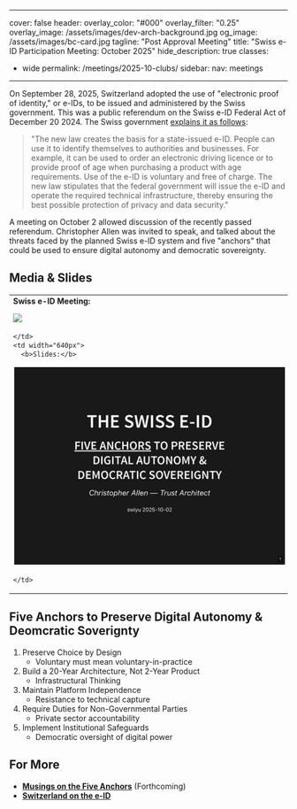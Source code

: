  ---
cover: false
header:
  overlay_color: "#000"
  overlay_filter: "0.25"
  overlay_image: /assets/images/dev-arch-background.jpg
  og_image: /assets/images/bc-card.jpg
tagline: "Post Approval Meeting"
title: "Swiss e-ID Participation Meeting: October 2025"
hide_description: true
classes:
  - wide
permalink: /meetings/2025-10-clubs/
sidebar:
  nav: meetings
---

On September 28, 2025, Switzerland adopted the use of "electronic proof of identity," or e-IDs, to be issued and administered by the Swiss government. This was a public referendum on the Swiss e-ID Federal Act of December 20 2024. The Swiss government [explains it as follows](https://www.admin.ch/gov/en/start/documentation/votes/20250928/e-id-act.html):

> "The new law creates the basis for a state-issued e-ID. People can use it to identify themselves to authorities and businesses. For example, it can be used to order an electronic driving licence or to provide proof of age when purchasing a product with age requirements. Use of the e-ID is voluntary and free of charge. The new law stipulates that the federal government will issue the e-ID and operate the required technical infrastructure, thereby ensuring the best possible protection of privacy and data security."

A meeting on October 2 allowed discussion of the recently passed referendum. Christopher Allen was invited to speak, and talked about the threats faced by the planned Swiss e-ID system and five "anchors" that could be used to ensure digital autonomy and democratic sovereignty.

## Media & Slides

<table width="100%">
  <tr>
    <td width="640px">
      <b>Swiss e-ID Meeting:</b>

<a href="https://www.youtube.com/watch?v=Tgu5kQuClOU&t=5447s"><img src="https://img.youtube.com/vi/Tgu5kQuClOU/hqdefault.jpg"></a>

    </td>
    <td width="640px">
      <b>Slides:</b>

<a href="/assets/pdfs/2025-10-swisseid.pdf"><img src="/assets/pdfs/2025-10-swisseid.jpg" style="border:2px solid white"></a>

    </td>
  </tr>
</table>

## Five Anchors to Preserve Digital Autonomy & Deomcratic Soverignty

1. Preserve Choice by Design
   - Voluntary must mean voluntary-in-practice
2. Build a 20-Year Architecture, Not 2-Year Product
   - Infrastructural Thinking
3. Maintain Platform Independence
   - Resistance to technical capture
4. Require Duties for Non-Governmental Parties
   - Private sector accountability
5. Implement Institutional Safeguards
   - Democratic oversight of digital power

## For More

* [**Musings on the Five Anchors**]() (Forthcoming)
* [**Switzerland on the e-ID**](https://www.eid.admin.ch/en/e-id-e)
